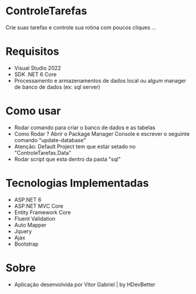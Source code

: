 # ControleTarefas
Crie suas tarefas e controle sua rotina com poucos cliques ...

# Requisitos
- Visual Studio 2022 
- SDK .NET 6 Core
- Processamento e armazenamentos de dados local ou algum manager de banco de dados (ex: sql server)

# Como usar
- Rodar comando para criar o banco de dados e as tabelas 
- Como Rodar ? Abrir o Package Manager Console e escrever o seguinte comando "update-database" 
- Atenção: Default Project tem que estar setado no "ControleTarefas.Data"
- Rodar script que esta dentro da pasta "sql"

# Tecnologias Implementadas
- ASP.NET 6
- ASP.NET MVC Core
- Entity Framework Core 
- Fluent Validation
- Auto Mapper
- Jquery
- Ajax
- Bootstrap

# Sobre
- Aplicação desenvolvida por Vitor Gabriel | by HDevBetter
